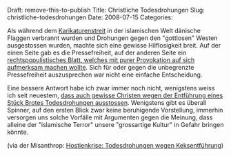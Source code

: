 Draft: remove-this-to-publish
Title: Christliche Todesdrohungen
Slug: christliche-todesdrohungen
Date: 2008-07-15
Categories:

Als während dem [Karikaturenstreit](http://de.wikipedia.org/wiki/Das_Gesicht_Mohammeds) in der islamischen Welt dänische Flaggen verbrannt wurden und Drohungen gegen den "gottlosen" Westen ausgestossen wurden, machte sich eine gewisse Hilflosigkeit breit. Auf der einen Seite gab es die Pressefreiheit, auf der anderen Seite ein [rechtspopulistisches Blatt, welches mit purer Provokation auf sich aufmerksam machen wollte](http://www.jusozueri.ch/content/?p=130). Sich für oder gegen die unbegrenzte Pressefreiheit auszusprechen war nicht eine einfache Entscheidung.

Eine bessere Antwort habe ich zwar immer noch nicht, wenigstens weiss ich seit neuestem, [dass auch gewisse Christen wegen der Entführung eines Stück Brotes Todesdrohungen ausstossen](http://scienceblogs.com/pharyngula/2008/07/its_a_goddamned_cracker.php). Wenigstens gibt es überall Spinner, auf den ersten Blick zwar keine beruhigende Vorstellung, immerhin versorgen uns solche Vorfälle mit Argumenten gegen die Meinung, dass alleine der "islamische Terror" unsere "grossartige Kultur" in Gefahr bringen könnte.

(via der Misanthrop: [Hostienkrise: Todesdrohungen wegen Keksentführung](http://burnttongue.net/wordpress/hostienkrise-todesdrohungen-wegen-keksentfuehrung/))
